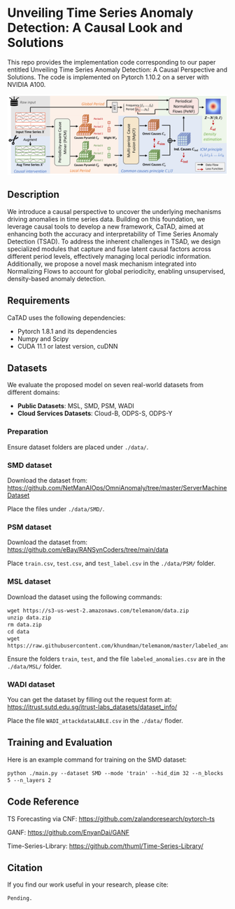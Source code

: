 # Unveiling Time Series Anomaly Detection: A Causal Look and Solutions

This repo provides the implementation code corresponding to our paper entitled Unveiling Time Series Anomaly Detection: A Causal Perspective and Solutions. The code is implemented on Pytorch 1.10.2 on a server with NVIDIA A100.

![image](./img/framework.png)

## Description
We introduce a causal perspective to uncover the underlying mechanisms driving anomalies in time series data. Building on this foundation, we leverage causal tools to develop a new framework, CaTAD, aimed at enhancing both the accuracy and interpretability of Time Series Anomaly Detection (TSAD). To address the inherent challenges in TSAD, we design specialized modules that capture and fuse latent causal factors across different period levels, effectively managing local periodic information. Additionally, we propose a novel mask mechanism integrated into Normalizing Flows to account for global periodicity, enabling unsupervised, density-based anomaly detection.

## Requirements

CaTAD uses the following dependencies:

- Pytorch 1.8.1 and its dependencies
- Numpy and Scipy
- CUDA 11.1 or latest version, cuDNN

## Datasets
We evaluate the proposed model on seven real-world datasets from different domains:

- **Public Datasets**: MSL, SMD, PSM, WADI
- **Cloud Services Datasets**: Cloud-B, ODPS-S, ODPS-Y

### Preparation
Ensure dataset folders are placed under `./data/`.

### SMD dataset
Download the dataset from:  https://github.com/NetManAIOps/OmniAnomaly/tree/master/ServerMachineDataset

Place the files under `./data/SMD/`.

### PSM dataset
Download the dataset from:  https://github.com/eBay/RANSynCoders/tree/main/data

Place `train.csv`, `test.csv`, and `test_label.csv` in the `./data/PSM/` folder.


### MSL dataset
Download the dataset using the following commands:
```shell
wget https://s3-us-west-2.amazonaws.com/telemanom/data.zip
unzip data.zip
rm data.zip
cd data
wget https://raw.githubusercontent.com/khundman/telemanom/master/labeled_anomalies.csv
```

Ensure the folders ```train```, ```test```, and the file ```labeled_anomalies.csv``` are in the ```./data/MSL/``` folder.

### WADI dataset
You can get the dataset by filling out the request form at:
https://itrust.sutd.edu.sg/itrust-labs_datasets/dataset_info/

Place the file ```WADI_attackdataLABLE.csv``` in the ```./data/``` floder.

## Training and Evaluation

Here is an example command for training on the SMD dataset:

```
python ./main.py --dataset SMD --mode 'train' --hid_dim 32 --n_blocks 5 --n_layers 2
```

## Code Reference

TS Forecasting via CNF: https://github.com/zalandoresearch/pytorch-ts

GANF: https://github.com/EnyanDai/GANF

Time-Series-Library: https://github.com/thuml/Time-Series-Library/

## Citation

If you find our work useful in your research, please cite:

```
Pending.
```
